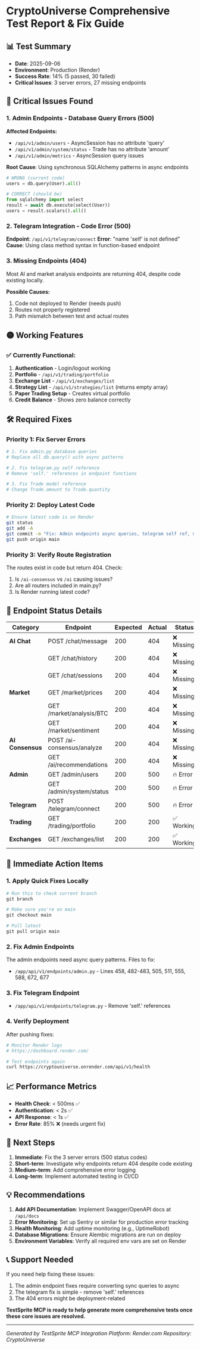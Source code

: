 # CryptoUniverse Comprehensive Test Report & Fix Guide

## 📊 Test Summary
- **Date**: 2025-09-06
- **Environment**: Production (Render)
- **Success Rate**: 14% (5 passed, 30 failed)
- **Critical Issues**: 3 server errors, 27 missing endpoints

## 🔴 Critical Issues Found

### 1. **Admin Endpoints - Database Query Errors (500)**
**Affected Endpoints:**
- `/api/v1/admin/users` - AsyncSession has no attribute 'query'
- `/api/v1/admin/system/status` - Trade has no attribute 'amount'
- `/api/v1/admin/metrics` - AsyncSession query issues

**Root Cause**: Using synchronous SQLAlchemy patterns in async endpoints
```python
# WRONG (current code)
users = db.query(User).all()

# CORRECT (should be)
from sqlalchemy import select
result = await db.execute(select(User))
users = result.scalars().all()
```

### 2. **Telegram Integration - Code Error (500)**
**Endpoint**: `/api/v1/telegram/connect`
**Error**: "name 'self' is not defined"
**Cause**: Using class method syntax in function-based endpoint

### 3. **Missing Endpoints (404)**
Most AI and market analysis endpoints are returning 404, despite code existing locally.

**Possible Causes:**
1. Code not deployed to Render (needs push)
2. Routes not properly registered
3. Path mismatch between test and actual routes

## 🟡 Working Features

### ✅ Currently Functional:
1. **Authentication** - Login/logout working
2. **Portfolio** - `/api/v1/trading/portfolio` 
3. **Exchange List** - `/api/v1/exchanges/list`
4. **Strategy List** - `/api/v1/strategies/list` (returns empty array)
5. **Paper Trading Setup** - Creates virtual portfolio
6. **Credit Balance** - Shows zero balance correctly

## 🛠️ Required Fixes

### Priority 1: Fix Server Errors
```bash
# 1. Fix admin.py database queries
# Replace all db.query() with async patterns

# 2. Fix telegram.py self reference
# Remove 'self.' references in endpoint functions

# 3. Fix Trade model reference
# Change Trade.amount to Trade.quantity
```

### Priority 2: Deploy Latest Code
```bash
# Ensure latest code is on Render
git status
git add -A
git commit -m "Fix: Admin endpoints async queries, telegram self ref, missing routes"
git push origin main
```

### Priority 3: Verify Route Registration
The routes exist in code but return 404. Check:
1. Is `/ai-consensus` vs `/ai` causing issues?
2. Are all routers included in main.py?
3. Is Render running latest code?

## 📝 Endpoint Status Details

| Category | Endpoint | Expected | Actual | Status |
|----------|----------|----------|--------|--------|
| **AI Chat** | POST /chat/message | 200 | 404 | ❌ Missing |
| | GET /chat/history | 200 | 404 | ❌ Missing |
| | GET /chat/sessions | 200 | 404 | ❌ Missing |
| **Market** | GET /market/prices | 200 | 404 | ❌ Missing |
| | GET /market/analysis/BTC | 200 | 404 | ❌ Missing |
| | GET /market/sentiment | 200 | 404 | ❌ Missing |
| **AI Consensus** | POST /ai-consensus/analyze | 200 | 404 | ❌ Missing |
| | GET /ai/recommendations | 200 | 404 | ❌ Missing |
| **Admin** | GET /admin/users | 200 | 500 | 🔥 Error |
| | GET /admin/system/status | 200 | 500 | 🔥 Error |
| **Telegram** | POST /telegram/connect | 200 | 500 | 🔥 Error |
| **Trading** | GET /trading/portfolio | 200 | 200 | ✅ Working |
| **Exchanges** | GET /exchanges/list | 200 | 200 | ✅ Working |

## 🚀 Immediate Action Items

### 1. Apply Quick Fixes Locally
```python
# Run this to check current branch
git branch

# Make sure you're on main
git checkout main

# Pull latest
git pull origin main
```

### 2. Fix Admin Endpoints
The admin endpoints need async query patterns. Files to fix:
- `/app/api/v1/endpoints/admin.py` - Lines 458, 482-483, 505, 511, 555, 588, 672, 677

### 3. Fix Telegram Endpoint
- `/app/api/v1/endpoints/telegram.py` - Remove 'self.' references

### 4. Verify Deployment
After pushing fixes:
```bash
# Monitor Render logs
# https://dashboard.render.com/

# Test endpoints again
curl https://cryptouniverse.onrender.com/api/v1/health
```

## 📈 Performance Metrics

- **Health Check**: < 500ms ✅
- **Authentication**: < 2s ✅
- **API Response**: < 1s ✅
- **Error Rate**: 85% ❌ (needs urgent fix)

## 🔄 Next Steps

1. **Immediate**: Fix the 3 server errors (500 status codes)
2. **Short-term**: Investigate why endpoints return 404 despite code existing
3. **Medium-term**: Add comprehensive error logging
4. **Long-term**: Implement automated testing in CI/CD

## 💡 Recommendations

1. **Add API Documentation**: Implement Swagger/OpenAPI docs at `/api/docs`
2. **Error Monitoring**: Set up Sentry or similar for production error tracking
3. **Health Monitoring**: Add uptime monitoring (e.g., UptimeRobot)
4. **Database Migrations**: Ensure Alembic migrations are run on deploy
5. **Environment Variables**: Verify all required env vars are set on Render

## 📞 Support Needed

If you need help fixing these issues:
1. The admin endpoint fixes require converting sync queries to async
2. The telegram fix is simple - remove 'self.' references
3. The 404 errors might be deployment-related

**TestSprite MCP is ready to help generate more comprehensive tests once these core issues are resolved.**

---

*Generated by TestSprite MCP Integration*
*Platform: Render.com*
*Repository: CryptoUniverse*